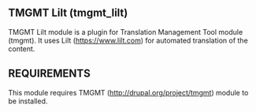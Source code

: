 TMGMT Lilt (tmgmt_lilt)
---------------------
TMGMT Lilt module is a plugin for Translation Management Tool module (tmgmt).
It uses Lilt (https://www.lilt.com) for automated translation of the content.

REQUIREMENTS
------------
This module requires TMGMT (http://drupal.org/project/tmgmt) module to be 
installed.
